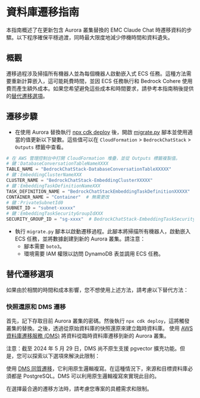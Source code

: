 # 資料庫遷移指南

本指南概述了在更新包含 Aurora 叢集替換的 EMC Claude Chat 時遷移資料的步驟。以下程序確保平穩過渡，同時最大限度地減少停機時間和資料遺失。

## 概觀

遷移過程涉及掃描所有機器人並為每個機器人啟動嵌入式 ECS 任務。這種方法需要重新計算嵌入，這可能耗費時間，並因 ECS 任務執行和 Bedrock Cohere 使用費而產生額外成本。如果您希望避免這些成本和時間要求，請參考本指南稍後提供的[替代遷移選項](#alternative-migration-options)。

## 遷移步驟

- 在使用 Aurora 替換執行 [npx cdk deploy](../README.md#deploy-using-cdk) 後，開啟 [migrate.py](./migrate.py) 腳本並使用適當的值更新以下變數。這些值可以在 `CloudFormation` > `BedrockChatStack` > `Outputs` 標籤中查看。

```py
# 在 AWS 管理控制台中打開 CloudFormation 堆疊，並從 Outputs 標籤複製值。
# 鍵：DatabaseConversationTableNameXXXX
TABLE_NAME = "BedrockChatStack-DatabaseConversationTableXXXXX"
# 鍵：EmbeddingClusterNameXXX
CLUSTER_NAME = "BedrockChatStack-EmbeddingClusterXXXXX"
# 鍵：EmbeddingTaskDefinitionNameXXX
TASK_DEFINITION_NAME = "BedrockChatStackEmbeddingTaskDefinitionXXXXX"
CONTAINER_NAME = "Container"  # 無需更改
# 鍵：PrivateSubnetId0
SUBNET_ID = "subnet-xxxxx"
# 鍵：EmbeddingTaskSecurityGroupIdXXX
SECURITY_GROUP_ID = "sg-xxxx"  # BedrockChatStack-EmbeddingTaskSecurityGroupXXXXX
```

- 執行 `migrate.py` 腳本以啟動遷移過程。此腳本將掃描所有機器人，啟動嵌入 ECS 任務，並將數據創建到新的 Aurora 叢集。請注意：
  - 腳本需要 `boto3`。
  - 環境需要 IAM 權限以訪問 DynamoDB 表並調用 ECS 任務。

## 替代遷移選項

如果由於相關的時間和成本影響，您不想使用上述方法，請考慮以下替代方法：

### 快照還原和 DMS 遷移

首先，記下存取目前 Aurora 叢集的密碼。然後執行 `npx cdk deploy`，這將觸發叢集的替換。之後，透過從原始資料庫的快照還原來建立臨時資料庫。
使用 [AWS 資料庫遷移服務 (DMS)](https://aws.amazon.com/dms/) 將資料從臨時資料庫遷移到新的 Aurora 叢集。

注意：截至 2024 年 5 月 29 日，DMS 尚不原生支援 pgvector 擴充功能。但是，您可以探索以下選項來解決此限制：

使用 [DMS 同質遷移](https://docs.aws.amazon.com/dms/latest/userguide/dm-migrating-data.html)，它利用原生邏輯複寫。在這種情況下，來源和目標資料庫必須都是 PostgreSQL。DMS 可以利用原生邏輯複寫來實現此目的。

在選擇最合適的遷移方法時，請考慮您專案的具體需求和限制。